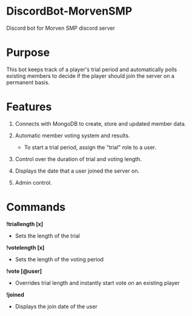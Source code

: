 # DiscordBot-MorvenSMP
Discord bot for Morven SMP discord server

# Purpose
This bot keeps track of a player's trial period and automatically polls existing members to decide if the player should join the server on a permanent basis.


# Features
1. Connects with MongoDB to create, store and updated member data.

2. Automatic member voting system and results.
    - To start a trial period, assign the "trial" role to a user.

3. Control over the duration of trial and voting length.

4. Displays the date that a user joined the server on.

5. Admin control.


# Commands
**!triallength [x]**
- Sets the length of the trial

**!votelength [x]**
- Sets the length of the voting period

**!vote [@user]**
- Overrides trial length and instantly start vote on an existing player

**!joined**
- Displays the join date of the user
